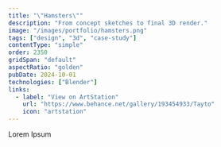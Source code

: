 ```yaml
---
title: "\"Hamsters\""
description: "From concept sketches to final 3D render."
image: "/images/portfolio/hamsters.png"
tags: ["design", "3d", "case-study"]
contentType: "simple"
order: 2350
gridSpan: "default"
aspectRatio: "golden"
pubDate: 2024-10-01
technologies: ["Blender"]
links:
  - label: "View on ArtStation"
    url: "https://www.behance.net/gallery/193454933/Tayto"
    icon: "artstation"
---
```


Lorem Ipsum 